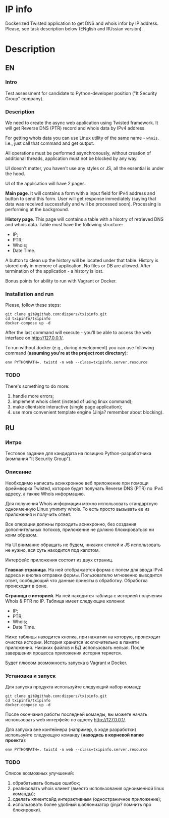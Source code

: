 # IP info

Dockerized Twisted application to get DNS and whois infor by IP address. Please, see task description below (ENglish
and RUssian version).

# Description

## EN

### Intro

Test assessment for candidate to Python-developer position ("It Security Group" company).

### Description

We need to create the async web application using Twisted framework. It will get Reverse DNS (PTR) record and whois data
by IPv4 address.

For getting whois data you can use Linux utility of the same name - `whois`. I.e., just call that command and get output.

All operations must be performed asynchronously, without creation of additional threads, application must not be blocked
by any way.

UI doesn't matter, you haven't use any styles or JS, all the essential is under the hood.

UI of the application will have 2 pages.

**Main page**. It will contains a form with a input field for IPv4 address and button to send this form. User will get
response immediately (saying that data was received successfully and will be processed soon). Processing is performing
at the background.

**History page**. This page will contains a table with a hisotry of retrieved DNS and whois data. Table must have the
following structure:

* IP;
* PTR;
* Whois;
* Date Time.

A button to clean up the history will be located under that table. History is stored only in memore of application. No
files or DB are allowed. After termination of the application - a history is lost.

Bonus points for ability to run with Vagrant or Docker.

### Installation and run

Please, follow these steps:

```
git clone git@github.com:dizpers/txipinfo.git
cd txipinfo/txipinfo
docker-compose up -d
```

After the last command will execute - you'll be able to access the web interface on http://127.0.0.1/.

To run without docker (e.g., during development) you can use following command (**assuming you're at the project root
directory**):

```
env PYTHONPATH=. twistd -n web --class=txipinfo.server.resource
```

### TODO

There's something to do more:

1. handle more errors;
2. implement whois client (instead of using linux command);
3. make clientside interactive (single page application);
4. use more convenient template engine (Jinja? remember about blocking). 

## RU

### Интро

Тестовое задание для кандидата на позицию Python-разработчика (компания "It Security Group").

### Описание

Необходимо написать асинхронное веб приложение при помощи фреймворка Twisted, которое будет получать Reverse DNS (PTR) 
по IPv4 адресу, а также Whois информацию.

Для получения Whois информации можно использовать стандартную одноименную Linux утилиту whois. То есть просто вызывать 
ее из приложения и получить ответ.

Все операции должны проходить асинхронно, без создания дополнительных потоков, приложение не должно блокироваться ни 
коим образом.

На UI внимание обращать не будем, никаких стилей и JS использовать не нужно, вся суть находится под капотом.

Интерфейс приложения состоит из двух страниц.

**Главная страница**. На ней отображается форма с полем для ввода IPv4 адреса и кнопка отправки формы. Пользователю 
мгновенно выводится ответ, сообщающий что данные приняты в обработку. Обработка происходит в фоне.

**Страница с историей**. На ней находится таблица с историей получения Whois & PTR по IP. Таблица имеет следующие
колонки:

* IP;
* PTR;
* Whois;
* Date Time.

Ниже таблицы находится кнопка, при нажатии на которую, происходит очистка истории. История хранится исключительно в
памяти приложения. Никаких файлов и БД использовать нельзя. После завершения процесса приложения история теряется.

Будет плюсом возможность запуска в Vagrant и Docker.

### Установка и запуск

Для запуска продукта используйте следующий набор команд:

```
git clone git@github.com:dizpers/txipinfo.git
cd txipinfo/txipinfo
docker-compose up -d
```

После окончания работы последней команды, вы можете начать использовать web интерфейс по адресу http://127.0.0.1/.

Для запуска вне контейнера (например, в ходе разработки) используйте следующую команду (**находясь в корневой папке
проекта**):

```
env PYTHONPATH=. twistd -n web --class=txipinfo.server.resource
```

### TODO

Список возможных улучшений:

1. обрабатывать больше ошибок;
2. реализовать whois клиент (вместо использования одноименной linux команды);
3. сделать клиентсайд интерактивным (одностраничное приложение);
4. использовать более удобный шаблонизатор (jinja? помнить про блокировки).
